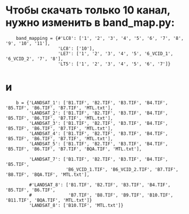 # Чтобы скачать только 10 канал, нужно изменить в band_map.py:

        band_mapping = {#'LC8': ['1', '2', '3', '4', '5', '6', '7', '8', '9', '10', '11'],
                        'LC8': ['10'],
                        'LE7': ['1', '2', '3', '4', '5', '6_VCID_1', '6_VCID_2', '7', '8'],
                        'LT5': ['1', '2', '3', '4', '5', '6', '7']}

# и
        b = {'LANDSAT_1': ['B1.TIF', 'B2.TIF', 'B3.TIF', 'B4.TIF', 'B5.TIF', 'B6.TIF', 'B7.TIF', 'MTL.txt'],
             'LANDSAT_2': ['B1.TIF', 'B2.TIF', 'B3.TIF', 'B4.TIF', 'B5.TIF', 'B6.TIF', 'B7.TIF', 'MTL.txt'],
             'LANDSAT_3': ['B1.TIF', 'B2.TIF', 'B3.TIF', 'B4.TIF', 'B5.TIF', 'B6.TIF', 'B7.TIF', 'MTL.txt'],
             'LANDSAT_4': ['B1.TIF', 'B2.TIF', 'B3.TIF', 'B4.TIF', 'B5.TIF', 'B6.TIF', 'B7.TIF', 'MTL.txt'],
             'LANDSAT_5': ['B1.TIF', 'B2.TIF', 'B3.TIF', 'B4.TIF', 'B5.TIF', 'B6.TIF', 'B7.TIF', 'BQA.TIF', 'MTL.txt'],

             'LANDSAT_7': ['B1.TIF', 'B2.TIF', 'B3.TIF', 'B4.TIF', 'B5.TIF',
                           'B6_VCID_1.TIF', 'B6_VCID_2.TIF', 'B7.TIF', 'B8.TIF', 'BQA.TIF', 'MTL.txt'],

             #'LANDSAT_8': ['B1.TIF', 'B2.TIF', 'B3.TIF', 'B4.TIF', 'B5.TIF', 'B6.TIF',
             #              'B7.TIF', 'B8.TIF', 'B9.TIF', 'B10.TIF', 'B11.TIF', 'BQA.TIF', 'MTL.txt']}
             'LANDSAT_8': ['B10.TIF', 'MTL.txt']}
